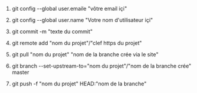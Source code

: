 1) git config --global user.emaile "vôtre email içi"

2) git config --global user.name "Votre nom d'utilisateur içi"

3) git commit -m "texte du commit"

4) git remote add "nom du projet"/"clef https du projet"

5) git pull "nom du projet" "nom de la branche crée via le site"

6) git branch --set-upstream-to="nom du projet"/"nom de la branche crée" master

7) git push -f "nom du projet" HEAD:"nom de la branche"
